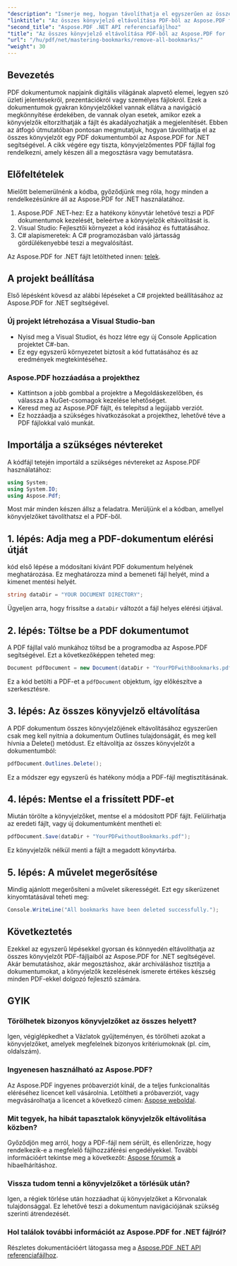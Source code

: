 ```yaml
---
"description": "Ismerje meg, hogyan távolíthatja el egyszerűen az összes könyvjelzőt egy PDF dokumentumból az Aspose.PDF for .NET segítségével. Ez a lépésről lépésre szóló útmutató részletes utasításokat tartalmaz."
"linktitle": "Az összes könyvjelző eltávolítása PDF-ből az Aspose.PDF for .NET használatával"
"second_title": "Aspose.PDF .NET API referenciafájlhoz"
"title": "Az összes könyvjelző eltávolítása PDF-ből az Aspose.PDF for .NET használatával"
"url": "/hu/pdf/net/mastering-bookmarks/remove-all-bookmarks/"
"weight": 30
---
```


## Bevezetés

PDF dokumentumok napjaink digitális világának alapvető elemei, legyen szó üzleti jelentésekről, prezentációkról vagy személyes fájlokról. Ezek a dokumentumok gyakran könyvjelzőkkel vannak ellátva a navigáció megkönnyítése érdekében, de vannak olyan esetek, amikor ezek a könyvjelzők eltorzíthatják a fájlt és akadályozhatják a megjelenítését. Ebben az átfogó útmutatóban pontosan megmutatjuk, hogyan távolíthatja el az összes könyvjelzőt egy PDF dokumentumból az Aspose.PDF for .NET segítségével. A cikk végére egy tiszta, könyvjelzőmentes PDF fájllal fog rendelkezni, amely készen áll a megosztásra vagy bemutatásra.

## Előfeltételek

Mielőtt belemerülnénk a kódba, győződjünk meg róla, hogy minden a rendelkezésünkre áll az Aspose.PDF for .NET használatához.

1. Aspose.PDF .NET-hez: Ez a hatékony könyvtár lehetővé teszi a PDF dokumentumok kezelését, beleértve a könyvjelzők eltávolítását is.
2. Visual Studio: Fejlesztői környezet a kód írásához és futtatásához.
3. C# alapismeretek: A C# programozásban való jártasság gördülékenyebbé teszi a megvalósítást.

Az Aspose.PDF for .NET fájlt letöltheted innen: [telek](https://releases.aspose.com/pdf/net/).

## A projekt beállítása

Első lépésként kövesd az alábbi lépéseket a C# projekted beállításához az Aspose.PDF for .NET segítségével.

### Új projekt létrehozása a Visual Studio-ban

- Nyisd meg a Visual Studiot, és hozz létre egy új Console Application projektet C#-ban.
- Ez egy egyszerű környezetet biztosít a kód futtatásához és az eredmények megtekintéséhez.

### Aspose.PDF hozzáadása a projekthez

- Kattintson a jobb gombbal a projektre a Megoldáskezelőben, és válassza a NuGet-csomagok kezelése lehetőséget.
- Keresd meg az Aspose.PDF fájlt, és telepítsd a legújabb verziót.
- Ez hozzáadja a szükséges hivatkozásokat a projekthez, lehetővé téve a PDF fájlokkal való munkát.

## Importálja a szükséges névtereket

A kódfájl tetején importáld a szükséges névtereket az Aspose.PDF használatához:

```csharp
using System;
using System.IO;
using Aspose.Pdf;
```

Most már minden készen állsz a feladatra. Merüljünk el a kódban, amellyel könyvjelzőket távolíthatsz el a PDF-ből.

## 1. lépés: Adja meg a PDF-dokumentum elérési útját

kód első lépése a módosítani kívánt PDF dokumentum helyének meghatározása. Ez meghatározza mind a bemeneti fájl helyét, mind a kimenet mentési helyét.

```csharp
string dataDir = "YOUR DOCUMENT DIRECTORY";
```

Ügyeljen arra, hogy frissítse a `dataDir` változót a fájl helyes elérési útjával.

## 2. lépés: Töltse be a PDF dokumentumot

A PDF fájllal való munkához töltsd be a programodba az Aspose.PDF segítségével. Ezt a következőképpen teheted meg:

```csharp
Document pdfDocument = new Document(dataDir + "YourPDFwithBookmarks.pdf");
```

Ez a kód betölti a PDF-et a `pdfDocument` objektum, így előkészítve a szerkesztésre.

## 3. lépés: Az összes könyvjelző eltávolítása

A PDF dokumentum összes könyvjelzőjének eltávolításához egyszerűen csak meg kell nyitnia a dokumentum Outlines tulajdonságát, és meg kell hívnia a Delete() metódust. Ez eltávolítja az összes könyvjelzőt a dokumentumból:

```csharp
pdfDocument.Outlines.Delete();
```

Ez a módszer egy egyszerű és hatékony módja a PDF-fájl megtisztításának.

## 4. lépés: Mentse el a frissített PDF-et

Miután törölte a könyvjelzőket, mentse el a módosított PDF fájlt. Felülírhatja az eredeti fájlt, vagy új dokumentumként mentheti el:

```csharp
pdfDocument.Save(dataDir + "YourPDFwithoutBookmarks.pdf");
```

Ez könyvjelzők nélkül menti a fájlt a megadott könyvtárba.

## 5. lépés: A művelet megerősítése

Mindig ajánlott megerősíteni a művelet sikerességét. Ezt egy sikerüzenet kinyomtatásával teheti meg:

```csharp
Console.WriteLine("All bookmarks have been deleted successfully.");
```

## Következtetés

Ezekkel az egyszerű lépésekkel gyorsan és könnyedén eltávolíthatja az összes könyvjelzőt PDF-fájljaiból az Aspose.PDF for .NET segítségével. Akár bemutatáshoz, akár megosztáshoz, akár archiváláshoz tisztítja a dokumentumokat, a könyvjelzők kezelésének ismerete értékes készség minden PDF-ekkel dolgozó fejlesztő számára.

## GYIK

### Törölhetek bizonyos könyvjelzőket az összes helyett?

Igen, végiglépkedhet a Vázlatok gyűjteményen, és törölheti azokat a könyvjelzőket, amelyek megfelelnek bizonyos kritériumoknak (pl. cím, oldalszám).

### Ingyenesen használható az Aspose.PDF?

Az Aspose.PDF ingyenes próbaverziót kínál, de a teljes funkcionalitás eléréséhez licencet kell vásárolnia. Letöltheti a próbaverziót, vagy megvásárolhatja a licencet a következő címen: [Aspose weboldal](https://purchase.aspose.com/buy).

### Mit tegyek, ha hibát tapasztalok könyvjelzők eltávolítása közben?

Győződjön meg arról, hogy a PDF-fájl nem sérült, és ellenőrizze, hogy rendelkezik-e a megfelelő fájlhozzáférési engedélyekkel. További információért tekintse meg a következőt: [Aspose fórumok](https://forum.aspose.com/c/pdf/9) a hibaelhárításhoz.

### Vissza tudom tenni a könyvjelzőket a törlésük után?

Igen, a régiek törlése után hozzáadhat új könyvjelzőket a Körvonalak tulajdonsággal. Ez lehetővé teszi a dokumentum navigációjának szükség szerinti átrendezését.

### Hol találok további információt az Aspose.PDF for .NET fájlról?

Részletes dokumentációért látogassa meg a [Aspose.PDF .NET API referenciafájlhoz](https://reference.aspose.com/pdf/net/).